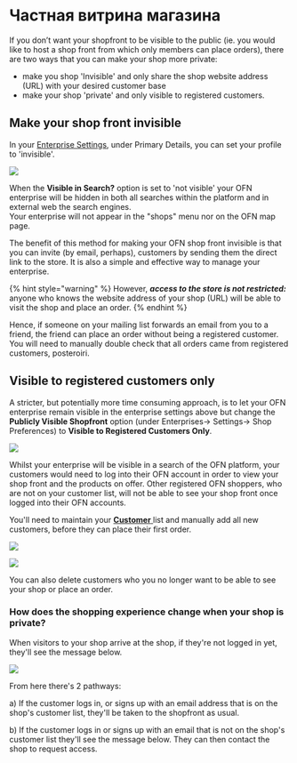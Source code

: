 # Частная витрина магазина

If you don’t want your shopfront to be visible to the public \(ie. you would like to host a shop front from which only members can place orders\), there are two ways that you can make your shop more private:

* make you shop 'Invisible' and only share the shop website address \(URL\) with your desired customer base
* make your shop 'private' and only visible to registered customers.

## Make your shop front invisible

In your [Enterprise Settings](../enterprise-profile/enterprise-settings.md), under Primary Details, you can set your profile to 'invisible'.

![](../../.gitbook/assets/visibleshop.jpg)

When the **Visible in Search?** option is set to 'not visible' your OFN enterprise will be hidden in both all searches within the platform and in external web the search engines.  
Your enterprise will not appear in the "shops" menu nor on the OFN map page.

The benefit of this method for making your OFN shop front invisible is that you can invite \(by email, perhaps\), customers by sending them the direct link to the store. It is also a simple and effective way to manage your enterprise.

{% hint style="warning" %}
However, _**access to the store is not restricted:**_ anyone who knows the website address of your shop \(URL\) will be able to visit the shop and place an order.
{% endhint %}

Hence, if someone on your mailing list forwards an email from you to a friend, the friend can place an order without being a registered customer. You will need to manually double check that all orders came from registered customers, posteroiri.

## Visible to registered customers only

A stricter, but potentially more time consuming approach, is to let your OFN enterprise remain visible in the enterprise settings above but change the **Publicly Visible Shopfront** option \(under Enterprises-&gt; Settings-&gt; Shop Preferences\) to **Visible to Registered Customers Only**.

![](../../.gitbook/assets/registered-customers-only.png)

Whilst your enterprise will be visible in a search of the OFN platform, your customers would need to log into their OFN account in order to view your shop front and the products on offer. Other registered OFN shoppers, who are not on your customer list, will not be able to see your shop front once logged into their OFN accounts.

You'll need to maintain your [**Customer** ](customer-management-and-conditional-displays-prices/customers.md)list and manually add all new customers, before they can place their first order.

![](../../.gitbook/assets/customer1.jpg)

![](../../.gitbook/assets/add-new-customer.png)

You can also delete customers who you no longer want to be able to see your shop or place an order.

### How does the shopping experience change when your shop is private?

When visitors to your shop arrive at the shop, if they're not logged in yet, they'll see the message below.

![](../../.gitbook/assets/privateshopfront.jpg)

From here there's 2 pathways:

a\) If the customer logs in, or signs up with an email address that is on the shop's customer list, they'll be taken to the shopfront as usual.

b\) If the customer logs in or signs up with an email that is not on the shop's customer list they'll see the message below. They can then contact the shop to request access.

